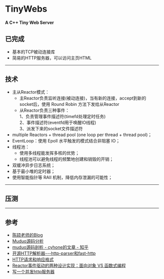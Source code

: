# TinyWebs

**A C++ Tiny Web Server**
## 已完成
 + 基本的TCP被动连接库
 + 简易的HTTP服务器，可以访问主页HTML
***

## 技术
+ 主从Reactor模式：
    - 主Reactor负责监听连接(被动连接)，当有新的连接，accept到新的socket后，使用 Round Robin 方法下发给从Reactor
    - 从Reactor负责三种事件：  
        1、负责管理事件描述符(timefd处理定时任务)  
        2、事件描述符(eventfd用于唤醒IO线程)  
        3、派发下来的socket文件描述符
+ multiple Reactors + thread pool (one loop per thread + thread pool)；
+ EventLoop：使用 Epoll 水平触发的模式结合非阻塞 IO；
+ 线程池：
    - 使用多线程能发挥多核的优势；
    - 线程池可以避免线程的频繁地创建和销毁的开销；
+ 双缓冲异步日志系统；
+ 基于最小堆的定时器；
+ 使用智能指针等 RAII 机制，降低内存泄漏的可能性；
***

## 压测


***

## 参考
+ [陈硕老师的Blog](http://www.cppblog.com/solstice/)
+ [Muduo源码分析](https://youjiali1995.github.io/network/muduo/)
+ [muduo源码剖析 - cyhone的文章 - 知乎](https://zhuanlan.zhihu.com/p/85101271)
+ [开源HTTP解析器---http-parser和fast-http](https://www.cnblogs.com/arnoldlu/p/6497837.html)
+ [HTTP请求和响应格式](https://www.cnblogs.com/yaozhongxiao/archive/2013/03/02/2940252.html)
+ [Reactor事件驱动的两种设计实现：面向对象 VS 函数式编程](https://www.cnblogs.com/me115/p/5088914.html)
+ [写一个并发http服务器](https://zhuanlan.zhihu.com/p/23336565)
